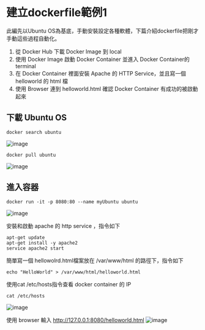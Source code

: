 # 建立dockerfile範例1
此編先以Ubuntu OS為基底，手動安裝設定各種軟體，下篇介紹dockerfile把剛才手動這些過程自動化。

1. 從 Docker Hub 下載 Docker Image 到 local
2. 使用 Docker Image 啟動 Docker Container 並進入 Docker Container的terminal
3. 在 Docker Container 裡面安裝 Apache 的 HTTP Service，並且寫一個 helloworld 的 html 檔
4. 使用 Browser 連到 helloworld.html 確認 Docker Container 有成功的被啟動起來

## 下載 Ubuntu OS
```
docker search ubuntu
```
![image](https://hackmd.io/_uploads/HkVX9oGhkg.png)
```
docker pull ubuntu
```
![image](https://hackmd.io/_uploads/BkE4ojf21g.png)

## 進入容器
```
docker run -it -p 8080:80 --name myUbuntu ubuntu
```
![image](https://hackmd.io/_uploads/SJsql3Gh1e.png)

安裝和啟動 apache 的 http service ，指令如下
```
apt-get update
apt-get install -y apache2
service apache2 start
```
簡單寫一個 hellowolrd.html檔案放在 /var/www/html 的路徑下，指令如下
```
echo "HelloWorld" > /var/www/html/helloworld.html
```
使用cat /etc/hosts指令查看 docker container 的 IP 
```
cat /etc/hosts
```
![image](https://hackmd.io/_uploads/rJrYN2fnkx.png)

使用 browser 輸入 http://127.0.0.1:8080/helloworld.html
![image](https://hackmd.io/_uploads/BJVDnnGhkl.png)
